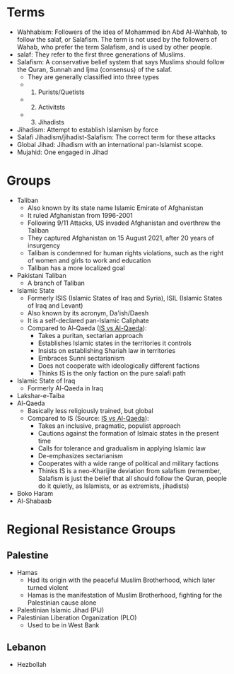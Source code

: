 # Terms
- Wahhabism: Followers of the idea of Mohammed ibn Abd Al-Wahhab, to follow the salaf, or Salafism. The term is not used by the followers of Wahab, who prefer the term Salafism, and is used by other people. 
- salaf: They refer to the first three generations of Muslims.
- Salafism: A conservative belief system that says Muslims should follow the Quran, Sunnah and Ijma (consensus) of the salaf.
	- They are generally classified into three types
	- 1. Purists/Quetists
	- 2. Activitsts
	- 3. Jihadists
- Jihadism: Attempt to establish Islamism by force
- Salafi Jihadism/jihadist-Salafism: The correct term for these attacks
- Global Jihad: Jihadism with an international pan-Islamist scope.
- Mujahid: One engaged in Jihad
# Groups
- Taliban
	- Also known by its state name Islamic Emirate of Afghanistan
	- It ruled Afghanistan from 1996-2001
	- Following 9/11 Attacks, US invaded Afghanistan and overthrew the Taliban
	- They captured Afghanistan on 15 August 2021, after 20 years of insurgency
	- Taliban is condemned for human rights violations, such as the right of women and girls to work and education
	- Taliban has a more localized goal
- Pakistani Taliban
	- A branch of Taliban
- Islamic State
	- Formerly ISIS (Islamic States of Iraq and Syria), ISIL (Islamic States of Iraq and Levant)
	- Also known by its acronym, Da'ish/Daesh
	- It is a self-declared pan-Islamic Caliphate
	- Compared to Al-Qaeda ([IS vs Al-Qaeda](https://ctc.westpoint.edu/the-crisis-within-jihadism-the-islamic-states-puritanism-vs-al-qaidas-populism/)):
		- Takes a puritan, sectarian approach
		- Establishes Islamic states in the territories it controls
		- Insists on establishing Shariah law in territories
		- Embraces Sunni sectarianism
		- Does not cooperate with ideologically different factions
		- Thinks IS is the only faction on the pure salafi path
- Islamic State of Iraq
	- Formerly Al-Qaeda in Iraq
- Lakshar-e-Taiba
- Al-Qaeda
	- Basically less religiously trained, but global
	- Compared to IS (Source: [IS vs Al-Qaeda](https://ctc.westpoint.edu/the-crisis-within-jihadism-the-islamic-states-puritanism-vs-al-qaidas-populism/)):
		- Takes an inclusive, pragmatic, populist approach
		- Cautions against the formation of Islmaic states in the present time
		- Calls for tolerance and gradualism in applying Islamic law
		- De-emphasizes sectarianism
		- Cooperates with a wide range of political and military factions
		- Thinks IS is a neo-Kharijite deviation from salafism (remember, Salafism is just the belief that all should follow the Quran, people do it quietly, as Islamists, or as extremists, jihadists)
- Boko Haram
- Al-Shabaab
# Regional Resistance Groups
## Palestine
- Hamas
	- Had its origin with the peaceful Muslim Brotherhood, which later turned violent
	- Hamas is the manifestation of Muslim Brotherhood, fighting for the Palestinian cause alone
- Palestinian Islamic Jihad (PIJ)
- Palestinian Liberation Organization (PLO)
	- Used to be in West Bank
## Lebanon
- Hezbollah